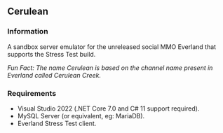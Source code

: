 ## Cerulean

### Information
A sandbox server emulator for the unreleased social MMO Everland that supports the Stress Test build.

*Fun Fact: The name Cerulean is based on the channel name present in Everland called Cerulean Creek.*

### Requirements
 * Visual Studio 2022 (.NET Core 7.0 and C# 11 support required).
 * MySQL Server (or equivalent, eg: MariaDB).
 * Everland Stress Test client.
